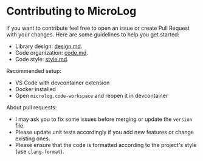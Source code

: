 # Contributing to MicroLog

If you want to contribute feel free to open an issue or create Pull Request with your changes. Here are some guidelines to help you get started:

- Library design: [design.md](doc/design.md).
- Code organization: [code.md](doc/code.md).
- Code style: [style.md](doc/style.md).

Recommended setup:

- VS Code with devcontainer extension
- Docker installed
- Open `microlog.code-workspace` and reopen it in devcontainer

About pull requests:

- I may ask you to fix some issues before merging or update the `version` file.
- Please update unit tests accordingly if you add new features or change existing ones.
- Please ensure that the code is formatted according to the project's style (use `clang-format`).
